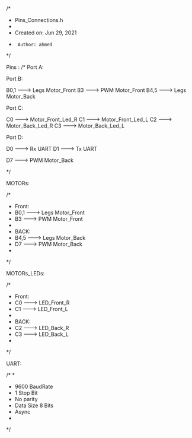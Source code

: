 /*
 * Pins_Connections.h
 *
 *  Created on: Jun 29, 2021
 *      Author: ahmed
 */

Pins :
/*
Port A:


Port B:

B0,1	---> Legs Motor_Front
B3		---> PWM Motor_Front
B4,5	---> Legs Motor_Back


Port C:

C0 		---> Motor_Front_Led_R
C1		---> Motor_Front_Led_L
C2 		---> Motor_Back_Led_R
C3		---> Motor_Back_Led_L


Port D:

D0		---> Rx UART
D1		---> Tx UART

D7		---> PWM Motor_Back


*/

MOTORs:

/*
 * Front:
 * B0,1	---> Legs Motor_Front
 * B3	---> PWM Motor_Front
 * 
 * BACK:
 * B4,5	---> Legs Motor_Back
 * D7		---> PWM Motor_Back
 * 
 */

MOTORs_LEDs:

/*
 * Front:
 * C0	---> LED_Front_R
 * C1	---> LED_Front_L
 * 
 * BACK:
 * C2	---> LED_Back_R
 * C3	---> LED_Back_L
 * 
 */
 
 
UART:

/*
 * 
 * 9600 BaudRate
 * 1 Stop Bit
 * No parity
 * Data Size 8 Bits
 * Async
 * 
 */
